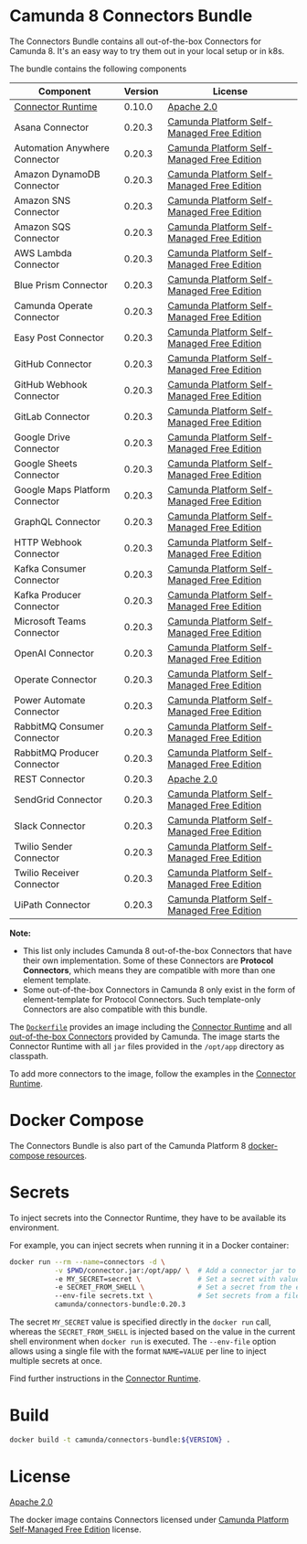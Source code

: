 # Camunda 8 Connectors Bundle

The Connectors Bundle contains all out-of-the-box Connectors for Camunda 8. It's an easy way to try them out in your local setup or in k8s.

The bundle contains the following components

| Component                      | Version | License                                      |
|--------------------------------|---------|----------------------------------------------|
| [Connector Runtime]            | 0.10.0  | [Apache 2.0]                                 |
| Asana Connector                | 0.20.3  | [Camunda Platform Self-Managed Free Edition] |
| Automation Anywhere Connector  | 0.20.3  | [Camunda Platform Self-Managed Free Edition] |
| Amazon DynamoDB Connector      | 0.20.3  | [Camunda Platform Self-Managed Free Edition] |
| Amazon SNS Connector           | 0.20.3  | [Camunda Platform Self-Managed Free Edition] |
| Amazon SQS Connector           | 0.20.3  | [Camunda Platform Self-Managed Free Edition] |
| AWS Lambda Connector           | 0.20.3  | [Camunda Platform Self-Managed Free Edition] |
| Blue Prism Connector           | 0.20.3  | [Camunda Platform Self-Managed Free Edition] |
| Camunda Operate Connector      | 0.20.3  | [Camunda Platform Self-Managed Free Edition] |
| Easy Post Connector            | 0.20.3  | [Camunda Platform Self-Managed Free Edition] |
| GitHub Connector               | 0.20.3  | [Camunda Platform Self-Managed Free Edition] |
| GitHub Webhook Connector       | 0.20.3  | [Camunda Platform Self-Managed Free Edition] |
| GitLab Connector               | 0.20.3  | [Camunda Platform Self-Managed Free Edition] |
| Google Drive Connector         | 0.20.3  | [Camunda Platform Self-Managed Free Edition] |
| Google Sheets Connector        | 0.20.3  | [Camunda Platform Self-Managed Free Edition] |
| Google Maps Platform Connector | 0.20.3  | [Camunda Platform Self-Managed Free Edition] |
| GraphQL Connector              | 0.20.3  | [Camunda Platform Self-Managed Free Edition] |
| HTTP Webhook Connector         | 0.20.3  | [Camunda Platform Self-Managed Free Edition] |
| Kafka Consumer Connector       | 0.20.3  | [Camunda Platform Self-Managed Free Edition] |
| Kafka Producer Connector       | 0.20.3  | [Camunda Platform Self-Managed Free Edition] |
| Microsoft Teams Connector      | 0.20.3  | [Camunda Platform Self-Managed Free Edition] |
| OpenAI Connector               | 0.20.3  | [Camunda Platform Self-Managed Free Edition] |
| Operate Connector              | 0.20.3  | [Camunda Platform Self-Managed Free Edition] |
| Power Automate Connector       | 0.20.3  | [Camunda Platform Self-Managed Free Edition] |
| RabbitMQ Consumer Connector    | 0.20.3  | [Camunda Platform Self-Managed Free Edition] |
| RabbitMQ Producer Connector    | 0.20.3  | [Camunda Platform Self-Managed Free Edition] |
| REST Connector                 | 0.20.3  | [Apache 2.0]                                 |
| SendGrid Connector             | 0.20.3  | [Camunda Platform Self-Managed Free Edition] |
| Slack Connector                | 0.20.3  | [Camunda Platform Self-Managed Free Edition] |
| Twilio Sender Connector        | 0.20.3  | [Camunda Platform Self-Managed Free Edition] |
| Twilio Receiver Connector      | 0.20.3  | [Camunda Platform Self-Managed Free Edition] |
| UiPath Connector               | 0.20.3  | [Camunda Platform Self-Managed Free Edition] |

**Note:**
- This list only includes Camunda 8 out-of-the-box Connectors that have their own implementation.
Some of these Connectors are **Protocol Connectors**, which means they are compatible with more than one element template.
- Some out-of-the-box Connectors in Camunda 8 only exist in the form of element-template for Protocol Connectors.
Such template-only Connectors are also compatible with this bundle.


The [`Dockerfile`](./default-bundle/Dockerfile) provides an image including the [Connector Runtime]
and all [out-of-the-box Connectors](https://docs.camunda.io/docs/components/connectors/out-of-the-box-connectors/available-connectors-overview/)
provided by Camunda. The image starts the Connector Runtime with all `jar`
files provided in the `/opt/app` directory as classpath.

To add more connectors to the image, follow the examples in the [Connector Runtime].

# Docker Compose

The Connectors Bundle is also part of the Camunda Platform 8 [docker-compose resources](https://github.com/camunda/camunda-platform).

# Secrets

To inject secrets into the Connector Runtime, they have to be available its environment.

For example, you can inject secrets when running it in a Docker container:

```bash
docker run --rm --name=connectors -d \
           -v $PWD/connector.jar:/opt/app/ \  # Add a connector jar to the classpath
           -e MY_SECRET=secret \              # Set a secret with value
           -e SECRET_FROM_SHELL \             # Set a secret from the environment
           --env-file secrets.txt \           # Set secrets from a file
           camunda/connectors-bundle:0.20.3
```

The secret `MY_SECRET` value is specified directly in the `docker run` call,
whereas the `SECRET_FROM_SHELL` is injected based on the value in the
current shell environment when `docker run` is executed. The `--env-file`
option allows using a single file with the format `NAME=VALUE` per line
to inject multiple secrets at once.

Find further instructions in the [Connector Runtime].

# Build

```bash
docker build -t camunda/connectors-bundle:${VERSION} .
```

# License

[Apache 2.0]

The docker image contains Connectors licensed under [Camunda Platform Self-Managed Free Edition] license.

[apache 2.0]: https://www.apache.org/licenses/LICENSE-2.0
[aws lambda connector]: ../connectors/aws-lambda
[camunda platform self-managed free edition]: https://camunda.com/legal/terms/cloud-terms-and-conditions/camunda-cloud-self-managed-free-edition-terms/
[google drive connector]: ../connectors/google-drive
[http json connector (rest)]: ../connectors/http-json
[graphql connector]: ../connectors/graphql
[rabbitmq connector]: ../connectors/rabbitmq
[kafka connector]: ../connectors/kafka
[connector runtime]: https://github.com/camunda/connector-runtime-docker
[sendgrid connector]: ../connectors/sendgrid
[slack connector]: ../connectors/slack
[ms teams connector]: ../connectors/microsoft-teams
[sns connector]: ../connectors/sns
[sqs connector]: ../connectors/sqs
[http webhook connector]: ../connectors/http-json
